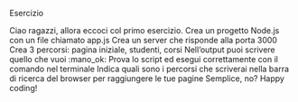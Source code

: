 Esercizio

Ciao ragazzi, allora eccoci col primo esercizio.
Crea un progetto Node.js con un file chiamato app.js
Crea un server che risponde alla porta 3000
Crea 3 percorsi: pagina iniziale, studenti, corsi
Nell’output puoi scrivere quello che vuoi :mano_ok:
Prova lo script ed esegui correttamente con il comando nel terminale
Indica quali sono i percorsi che scriverai nella barra di ricerca del browser per raggiungere le tue pagine
Semplice, no?
Happy coding!
